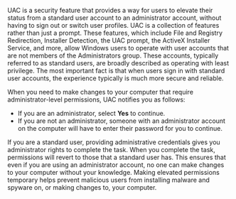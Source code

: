 UAC is a security feature that provides a way for users to elevate their status from a standard user account to an administrator account, without having to sign out or switch user profiles. UAC is a collection of features rather than just a prompt. These features, which include File and Registry Redirection, Installer Detection, the UAC prompt, the ActiveX Installer Service, and more, allow Windows users to operate with user accounts that are not members of the Administrators group. These accounts, typically referred to as standard users, are broadly described as operating with least privilege. The most important fact is that when users sign in with standard user accounts, the experience typically is much more secure and reliable.

When you need to make changes to your computer that require administrator-level permissions, UAC notifies you as follows:<br>

 -  If you are an administrator, select **Yes** to continue.
 -  If you are not an administrator, someone with an administrator account on the computer will have to enter their password for you to continue.

If you are a standard user, providing administrative credentials gives you administrator rights to complete the task. When you complete the task, permissions will revert to those that a standard user has. This ensures that even if you are using an administrator account, no one can make changes to your computer without your knowledge. Making elevated permissions temporary helps prevent malicious users from installing malware and spyware on, or making changes to, your computer.
